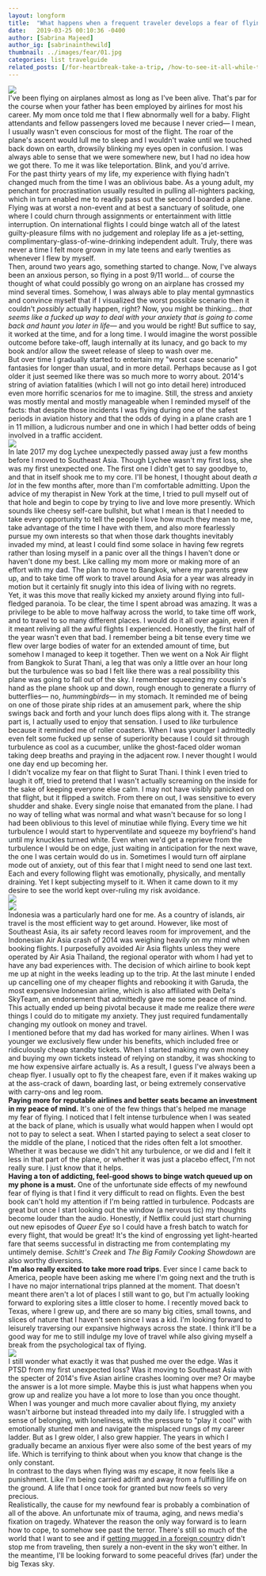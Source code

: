 ```yaml
---
layout: longform
title:  "What happens when a frequent traveler develops a fear of flying?"
date:   2019-03-25 00:10:36 -0400
author: [Sabrina Majeed]
author_ig: [sabrinainthewild]
thumbnail: ../images/fear/01.jpg
categories: list travelguide
related_posts: [/for-heartbreak-take-a-trip, /how-to-see-it-all-while-traveling]
---
```


<img class="mt3-ns mt3 mb4-ns mb3" src="../images/fear/01.jpg">

<p class="pb3 f4" style="max-width: 650px; margin: auto;">I've been flying on airplanes almost as long as I've been alive.  That's par for the course when your father has been employed by airlines for most his career. My mom once told me that I flew abnormally well for a baby. Flight attendants and fellow passengers loved me because I never cried— I mean, I usually wasn't even conscious for most of the flight. The roar of the plane's ascent would lull me to sleep and I wouldn't wake until we touched back down on earth, drowsily blinking my eyes open in confusion. I was always able to sense that we were somewhere new, but I had no idea how we got there. To me it was like teleportation. Blink, and you'd arrive.</p>

<p class="pb3" style="max-width: 650px; margin: auto;">For the past thirty years of my life, my experience with flying hadn't changed much from the time I was an oblivious babe. As a young adult, my penchant for procrastination usually resulted in  pulling all-nighters packing, which in turn enabled me to readily pass out the second I boarded a plane. Flying was at worst a non-event and at best a sanctuary of solitude, one where I could churn through assignments or entertainment with little interruption. On international flights I could binge watch all of the latest guilty-pleasure films with no judgement and roleplay life as a jet-setting, complimentary-glass-of-wine-drinking independent adult. Truly, there was never a time I felt more grown in my late teens and early twenties as whenever I flew by myself.</p>

<p class="pb3" style="max-width: 650px; margin: auto;">Then, around two years ago, something started to change. Now, I've always been an anxious person, so flying in a post 9/11 world... of course the thought of what could possibly go wrong on an airplane has crossed my mind several times. Somehow, I was always able to play mental gymnastics and convince myself that if I visualized the worst possible scenario then it couldn't <i>possibly</i> actually happen, right? Now, you might be thinking... <i>that seems like a fucked up way to deal with your anxiety that is going to come back and haunt you later in life</i>— and you would be right! But suffice to say, it worked at the time, and for a long time. I would imagine the worst possible outcome before take-off, laugh internally at its lunacy, and go back to my book and/or allow the sweet release of sleep to wash over me.</p>

<p class="pb3 pb4-ns" style="max-width: 650px; margin: auto;">But over time I gradually started to entertain my "worst case scenario" fantasies for longer than usual, and in more detail. Perhaps because as I got older it just seemed like there was so much more to worry about. 2014's string of aviation fatalities (which I will not go into detail here) introduced even more horrific scenarios for me to imagine. Still, the stress and anxiety was mostly mental and mostly manageable when I reminded myself of the facts: that despite those incidents I was flying during one of the safest periods in aviation history and that the odds of dying in a plane crash are 1 in 11 million, a ludicrous number and one in which I had better odds of being involved in a traffic accident.</p>

<div class="fl w-100 mb3 mb4-ns">
<img src="../images/fear/03.jpg">
</div>

<p class="pb3" style="max-width: 650px; margin: auto;">In late 2017 my dog Lychee unexpectedly passed away just a few months before I moved to Southeast Asia. Though Lychee wasn't my first loss, she was my first unexpected one. The first one I didn't get to say goodbye to, and that in itself shook me to my core. I'll be honest, I thought about death <i>a lot</i> in the few months after, more than I'm comfortable admitting. Upon the advice of my therapist in New York at the time, I tried to pull myself out of that hole and begin to cope by trying to live and love more presently. Which sounds like cheesy self-care bullshit, but what I mean is that I needed to take every opportunity to tell the people I love how much they mean to me, take advantage of the time I have with them, and also more fearlessly pursue my own interests so that when those dark thoughts inevitably invaded my mind, at least I could find some solace in having few regrets rather than losing myself in a panic over all the things I haven't done or haven't done my best. Like calling my mom more or making more of an effort with my dad. The plan to move to Bangkok, where my parents grew up, and to take time off work to travel around Asia for a year was already in motion but it certainly fit snugly into this idea of living with no regrets. </p>

<p class="pb3" style="max-width: 650px; margin: auto;">Yet, it was this move that really kicked my anxiety around flying into full-fledged paranoia. To be clear, the time I spent abroad was amazing. It was a privilege to be able to move halfway across the world, to take time off work, and to travel to so many different places. I would do it all over again, even if it meant reliving all the awful flights I experienced. Honestly, the first half of the year wasn't even that bad. I remember being a bit tense every time we flew over large bodies of water for an extended amount of time, but somehow I managed to keep it together. Then we went on a Nok Air flight from Bangkok to Surat Thani, a leg that was only a little over an hour long but the turbulence was so bad I felt like there was a real possibility this plane was going to fall out of the sky. I remember squeezing my cousin's hand as the plane shook up and down, rough enough to generate a flurry of butterflies— no, <i>hummingbirds</i>— in my stomach. It reminded me of being on one of those pirate ship rides at an amusement park, where the ship swings back and forth and your lunch does flips along with it. The strange part is, I actually used to enjoy that sensation. I used to <i>like</i> turbulence because it reminded me of roller coasters. When I was younger I admittedly even felt some fucked up sense of superiority because I could sit through turbulence as cool as a cucumber, unlike the ghost-faced older woman taking deep breaths and praying in the adjacent row. I never thought I would one day end up becoming her.</p>

<p class="pb3 pb4-ns" style="max-width: 650px; margin: auto;">I didn't vocalize my fear on that flight to Surat Thani. I think I even tried to laugh it off, tried to pretend that I wasn't actually screaming on the inside for the sake of keeping everyone else calm. I may not have visibly panicked on that flight, but it flipped a switch. From there on out, I was sensitive to every shudder and shake. Every single noise that emanated from the plane. I had no way of telling what was normal and what wasn't because for so long I had been oblivious to this level of minutiae while flying. Every time we hit turbulence I would start to hyperventilate and squeeze my boyfriend's hand until my knuckles turned white. Even when we'd get a reprieve from the turbulence I would be on edge, just waiting in anticipation for the next wave, the one I was certain would do us in. Sometimes I would turn off airplane mode out of anxiety, out of this fear that I might need to send one last text. Each and every following flight was emotionally, physically, and mentally draining. Yet I kept subjecting myself to it. When it came down to it my desire to see the world kept over-ruling my risk avoidance.</p>

<div class="fl w-100 w-50-ns pr1-ns mb1 mb0-ns">
<img src="../images/fear/05.jpg">
</div>
<div class="fl w-100 w-50-ns pl1-ns mb3 mb4-ns">
<img src="../images/fear/04.jpg">
</div>


<p class="pb3" style="max-width: 650px; margin: auto;">Indonesia was a particularly hard one for me. As a country of islands, air travel is the most efficient way to get around. However, like most of Southeast Asia, its air safety record leaves room for improvement, and the Indonesian Air Asia crash of 2014 was weighing heavily on my mind when booking flights. I purposefully avoided Air Asia flights unless they were operated by Air Asia Thailand, the regional operator with whom I had yet to have any bad experiences with. The decision of which airline to book kept me up at night in the weeks leading up to the trip. At the last minute I ended up cancelling one of my cheaper flights and rebooking it with Garuda, the most expensive Indonesian airline, which is also affiliated with Delta's SkyTeam, an endorsement that admittedly gave me some peace of mind. This actually ended up being pivotal because it made me realize there <i>were</i> things I could do to mitigate my anxiety. They just required fundamentally changing my outlook on money and travel.</p>

<p class="pb3" style="max-width: 650px; margin: auto;">I mentioned before that my dad has worked for many airlines. When I was younger we exclusively flew under his benefits, which included free or ridiculously cheap standby tickets. When I started making my own money and buying my own tickets instead of relying on standby, it was shocking to me how expensive airfare actually is. As a result, I guess I've always been a cheap flyer. I usually opt to fly the cheapest fare, even if it makes waking up at the ass-crack of dawn, boarding last, or being extremely conservative with carry-ons and leg room.</p>

<p class="pb3" style="max-width: 650px; margin: auto;"><b>Paying more for reputable airlines and better seats became an investment in my peace of mind.</b> It's one of the few things that's helped me manage my fear of flying. I noticed that I felt intense turbulence when I was seated at the back of plane, which is usually what would happen when I would opt not to pay to select a seat. When I started paying to select a seat closer to the middle of the plane, I noticed that the rides often felt a lot smoother. Whether it was because we didn't hit any turbulence, or we did and I felt it less in that part of the plane, or whether it was just a placebo effect, I'm not really sure. I just know that it helps. </p>

<p class="pb3" style="max-width: 650px; margin: auto;"><b>Having a ton of addicting, feel-good shows to binge watch queued up on my phone is a must.</b> One of the unfortunate side effects of my newfound fear of flying is that I find it very difficult to read on flights. Even the best book can't hold my attention if I'm being rattled in turbulence. Podcasts are great but once I start looking out the window (a nervous tic) my thoughts become louder than the audio. Honestly, if Netflix could just start churning out new episodes of <i>Queer Eye</i> so I could have a fresh batch to watch for every flight, that would be great! It's the kind of engrossing yet light-hearted fare that seems successful in distracting me from contemplating my untimely demise. <i>Schitt's Creek</i> and <i>The Big Family Cooking Showdown</i> are also worthy diversions.</p>

<p class="pb3 pb4-ns" style="max-width: 650px; margin: auto;"><b>I'm also really excited to take more road trips</b>. Ever since I came back to America, people have been asking me where I'm going next and the truth is I have no major international trips planned at the moment. That doesn't meant there aren't a lot of places I still want to go, but I'm actually looking forward to exploring sites a little closer to home. I recently moved back to Texas, where I grew up, and there are so many big cities, small towns, and slices of nature that I haven't seen since I was a kid. I'm looking forward to leisurely traversing our expansive highways across the state. I think it'll be a good way for me to still indulge my love of travel while also giving myself a break from the psychological tax of flying.</p>

<div class="fl w-100 mb3 mb4-ns">
<img src="../images/fear/02.jpg">
</div>

<p class="pb3" style="max-width: 650px; margin: auto;">I still wonder what exactly it was that pushed me over the edge. Was it PTSD from my first unexpected loss? Was it moving to Southeast Asia with the specter of 2014's five Asian airline crashes looming over me? Or maybe the answer is a lot more simple. Maybe this is just what happens when you grow up and realize you have a lot more to lose than you once thought. When I was younger and much more cavalier about flying, my anxiety wasn't airborne but instead threaded into my daily life. I struggled with a sense of belonging, with loneliness, with the pressure to "play it cool" with emotionally stunted men and navigate the misplaced rungs of my career ladder. But as I grew older, I also grew happier. The years in which I gradually became an anxious flyer were also some of the best years of my life. Which is terrifying to think about when you know that change is the only constant.</p>

<p class="pb3" style="max-width: 650px; margin: auto;">In contrast to the days when flying was my escape, it now feels like a punishment. Like I'm being carried adrift and away from a fulfilling life on the ground. A life that I once took for granted but now feels so very precious.
</p>

<p class="pb3" style="max-width: 650px; margin: auto;">Realistically, the cause for my newfound fear is probably a combination of all of the above. An unfortunate mix of trauma, aging, and news media's fixation on tragedy. Whatever the reason the only way forward is to learn how to cope, to somehow see past the terror. There's still so much of the world that I want to see and if <a href="https://medium.com/this-happened-to-me/i-was-mugged-in-montevideo-eec53c75267e" target="new">getting mugged in a foreign country</a> didn't stop me from traveling, then surely a non-event in the sky won't either. In the meantime, I'll be looking forward to some peaceful drives (far) under the big Texas sky.</p>
